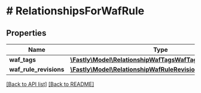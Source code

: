 # # RelationshipsForWafRule

## Properties

Name | Type | Description | Notes
------------ | ------------- | ------------- | -------------
**waf_tags** | [**\Fastly\Model\RelationshipWafTagsWafTags**](RelationshipWafTagsWafTags.md) |  | [optional] 
**waf_rule_revisions** | [**\Fastly\Model\RelationshipWafRuleRevisionWafRuleRevisions**](RelationshipWafRuleRevisionWafRuleRevisions.md) |  | [optional] 


[[Back to API list]](../../README.md#endpoints) [[Back to README]](../../README.md)
